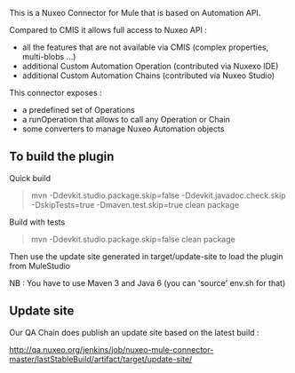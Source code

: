 
This is a Nuxeo Connector for Mule that is based on Automation API.

Compared to CMIS it allows full access to Nuxeo API :

 - all the features that are not available via CMIS (complex properties, multi-blobs ...)
 - additional Custom Automation Operation (contributed via Nuxexo IDE)
 - additional Custom Automation Chains (contributed via Nuxeo Studio)

This connector exposes :

 - a predefined set of Operations
 - a runOperation that allows to call any Operation or Chain
 - some converters to manage Nuxeo Automation objects 

## To build the plugin

Quick build 

> mvn -Ddevkit.studio.package.skip=false -Ddevkit.javadoc.check.skip -DskipTests=true  -Dmaven.test.skip=true clean package

Build with tests

> mvn -Ddevkit.studio.package.skip=false  clean package


Then use the update site generated in target/update-site to load the plugin from MuleStudio

NB : You have to use Maven 3 and Java 6 (you can 'source' env.sh for that)

## Update site

Our QA Chain does publish an update site based on the latest build :

http://qa.nuxeo.org/jenkins/job/nuxeo-mule-connector-master/lastStableBuild/artifact/target/update-site/


 
